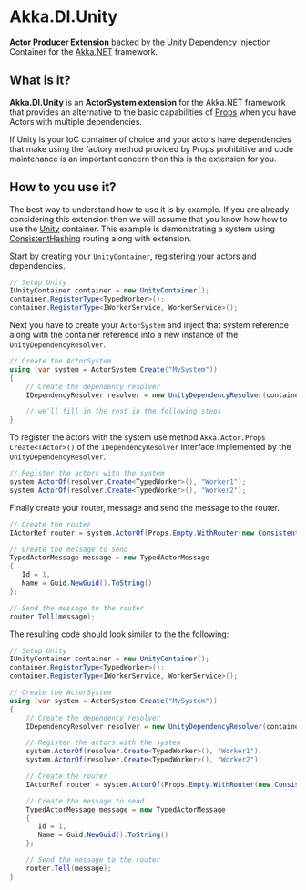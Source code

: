 # Akka.DI.Unity

**Actor Producer Extension** backed by the [Unity](https://unity.codeplex.com/) Dependency Injection Container for the [Akka.NET](https://github.com/akkadotnet/akka.net) framework.

## What is it?

**Akka.DI.Unity** is an **ActorSystem extension** for the Akka.NET framework that provides an alternative to the basic capabilities of [Props](http://getakka.net/docs/Props) when you have Actors with multiple dependencies.  

If Unity is your IoC container of choice and your actors have dependencies that make using the factory method provided by Props prohibitive  and code maintenance is an important concern then this is the extension for you.

## How to you use it?

The best way to understand how to use it is by example. If you are already considering this extension then we will assume that you know how how to use the [Unity](https://unity.codeplex.com/) container. This example is demonstrating a system using [ConsistentHashing](http://getakka.net/docs/working-with-actors/Routers#consistenthashing) routing along with extension.

Start by creating your ```UnityContainer```, registering your actors and dependencies.

```csharp
// Setup Unity
IUnityContainer container = new UnityContainer();
container.RegisterType<TypedWorker>();
container.RegisterType<IWorkerService, WorkerService>();
```

Next you have to create your ```ActorSystem``` and inject that system reference along with the container reference into a new instance of the ```UnityDependencyResolver```.

```csharp
// Create the ActorSystem
using (var system = ActorSystem.Create("MySystem"))
{
    // Create the dependency resolver
    IDependencyResolver resolver = new UnityDependencyResolver(container, system);

    // we'll fill in the rest in the following steps
}
```

To register the actors with the system use method ```Akka.Actor.Props Create<TActor>()``` of the  ```IDependencyResolver``` interface implemented by the ```UnityDependencyResolver```.

```csharp
// Register the actors with the system
system.ActorOf(resolver.Create<TypedWorker>(), "Worker1");
system.ActorOf(resolver.Create<TypedWorker>(), "Worker2");
```

Finally create your router, message and send the message to the router.

```csharp
// Create the router
IActorRef router = system.ActorOf(Props.Empty.WithRouter(new ConsistentHashingGroup(config)));

// Create the message to send
TypedActorMessage message = new TypedActorMessage
{
   Id = 1,
   Name = Guid.NewGuid().ToString()
};

// Send the message to the router
router.Tell(message);
```

The resulting code should look similar to the the following:

```csharp
// Setup Unity
IUnityContainer container = new UnityContainer();
container.RegisterType<TypedWorker>();
container.RegisterType<IWorkerService, WorkerService>();

// Create the ActorSystem
using (var system = ActorSystem.Create("MySystem"))
{
    // Create the dependency resolver
    IDependencyResolver resolver = new UnityDependencyResolver(container, system);

    // Register the actors with the system
    system.ActorOf(resolver.Create<TypedWorker>(), "Worker1");
    system.ActorOf(resolver.Create<TypedWorker>(), "Worker2");

    // Create the router
    IActorRef router = system.ActorOf(Props.Empty.WithRouter(new ConsistentHashingGroup(config)));

    // Create the message to send
    TypedActorMessage message = new TypedActorMessage
    {
       Id = 1,
       Name = Guid.NewGuid().ToString()
    };

    // Send the message to the router
    router.Tell(message);
}
```
